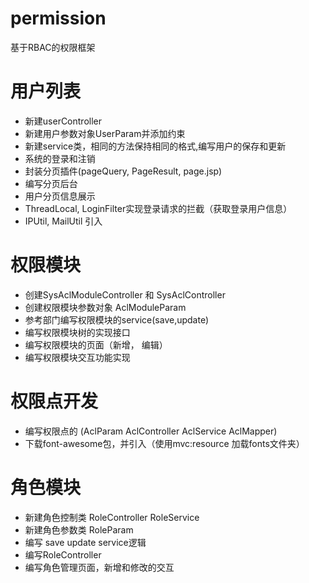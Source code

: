 # permission
基于RBAC的权限框架
# 用户列表
- 新建userController
- 新建用户参数对象UserParam并添加约束
- 新建service类，相同的方法保持相同的格式,编写用户的保存和更新
- 系统的登录和注销
- 封装分页插件(pageQuery, PageResult, page.jsp)
- 编写分页后台
- 用户分页信息展示
- ThreadLocal, LoginFilter实现登录请求的拦截（获取登录用户信息）
- IPUtil, MailUtil 引入

# 权限模块
- 创建SysAclModuleController 和 SysAclController
- 创建权限模块参数对象 AclModuleParam
- 参考部门编写权限模块的service(save,update)
- 编写权限模块树的实现接口
- 编写权限模块的页面（新增， 编辑）
- 编写权限模块交互功能实现

# 权限点开发
- 编写权限点的 (AclParam AclController AclService AclMapper)
- 下载font-awesome包，并引入（使用mvc:resource 加载fonts文件夹）

# 角色模块
- 新建角色控制类 RoleController RoleService
- 新建角色参数类 RoleParam
- 编写 save update service逻辑
- 编写RoleController
- 编写角色管理页面，新增和修改的交互
